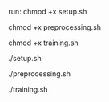 run:
chmod +x setup.sh

chmod +x preprocessing.sh

chmod +x training.sh

./setup.sh

./preprocessing.sh

./training.sh
